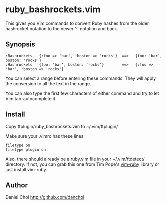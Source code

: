 # ruby_bashrockets.vim

This gives you Vim commands to convert Ruby hashes from the older hashrocket
notation to the newer ':' notation and back.

## Synopsis

    :Bashrockets   {:foo => 'bar', :boston => 'rocks'}  ==>   {foo: 'bar', boston: 'rocks'}
    :Hashrockets   {foo: 'bar', boston: 'rocks'}        ==>   {:foo => 'bar', :boston => 'rocks'}

You can select a range before entering these commands. They will apply the 
conversion to all the text in the range.

You can also type the first few characters of either command and try to let 
Vim tab-autocomplete it.

## Install

Copy ftplugin/ruby_bashrockets.vim to ~/.vim/ftplugin/

Make sure your .vimrc has these lines:

    filetype on
    filetype plugin on

Also, there should already be a ruby.vim file in your ~/.vim/ftdetect/
directory. If not, you can grab this one from Tim Pope's [vim-ruby][vim-ruby]
library or just install vim-ruby.

[vim-ruby]:https://github.com/vim-ruby/vim-ruby/tree/master/ftdetect

## Author

Daniel Choi http://github.com/danchoi
